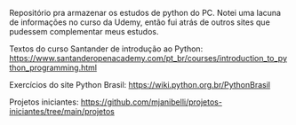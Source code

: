 Repositório pra armazenar os estudos de python do PC.
    Notei uma lacuna de informações no curso da Udemy,
    então fui atrás de outros sites que pudessem complementar meus estudos.

Textos do curso Santander de introdução ao Python:
    https://www.santanderopenacademy.com/pt_br/courses/introduction_to_python_programming.html


Exercícios do site Python Brasil:
    https://wiki.python.org.br/PythonBrasil


Projetos iniciantes:
    https://github.com/mjanibelli/projetos-iniciantes/tree/main/projetos
